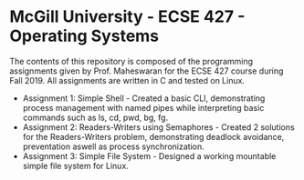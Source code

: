 # McGill University - ECSE 427 - Operating Systems

The contents of this repository is composed of the programming assignments given by Prof. Maheswaran for the ECSE 427 course during Fall 2019. All assignments are written in C and tested on Linux.

- Assignment 1: Simple Shell - Created a basic CLI, demonstrating process management with named pipes while interpreting basic commands such as ls, cd, pwd, bg, fg.
- Assignment 2: Readers-Writers using Semaphores - Created 2 solutions for the Readers-Writers problem, demonstrating deadlock avoidance, preventation aswell as process synchronization. 
- Assignment 3: Simple File System - Designed a working mountable simple file system for Linux.
